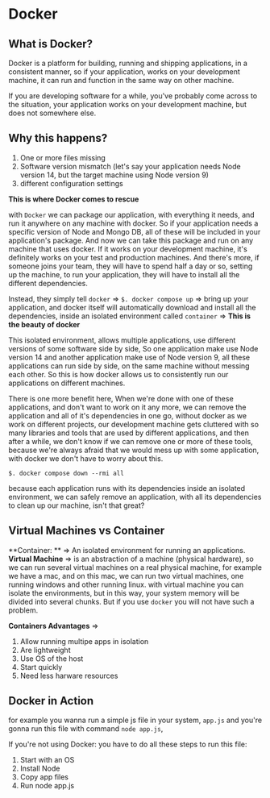 # Docker

## What is Docker? 

Docker is a platform for building, running and shipping applications, in a consistent manner, so  if your application, works on your development machine, it can run and function in the same way on other machine.

If you are developing software for a while, you've probably come across to the situation, your application works on your development machine, but does not somewhere else.

## Why this happens?

1. One or more files missing
2. Software version mismatch (let's say your application needs Node version 14, but the target machine using Node version 9)
3. different configuration settings

**This is where Docker comes to rescue**

with `Docker` we can package our application, with everything it needs, and run it anywhere on any machine with docker. So if your application needs a specific version of Node and Mongo DB, all of these will be included in your application's package. And now we can take this package and run on any machine that uses docker. If it works on your development machine, it's definitely works on your test and production machines. And there's more, if someone joins your team, they will have to spend half a day or so, setting up the machine, to run your application, they will have to install all the different dependencies.

Instead, they simply tell `docker` => `$. docker compose up` => bring up your application, and docker itself will automatically download and install all the dependencies, inside an isolated environment called `container` => **This is the beauty of docker**

This isolated environment, allows multiple applications, use different versions of some software side by side, So one application make use Node version 14 and another application make use of Node version 9, all these applications can run side by side, on the same machine without messing each other. So this is how docker allows us to consistently run our applications on different machines.

There is one more benefit here, When we're done with one of these applications, and don't want to work on it any more, we can remove the application and all of it's dependencies in one go, without docker as we work on different projects, our development machine gets cluttered with so many libraries and tools that are used by different applications, and then after a while, we don't know if we can remove one or more of these tools, because we're always afraid that we would mess up with some application, with docker we don't have to worry about this.

`$. docker compose down --rmi all`

because each application runs with its dependencies inside an isolated environment, we can safely remove an application, with all its dependencies to clean up our machine, isn't that great?


## Virtual Machines vs Container

**Container: ** => An isolated environment for running an applications.
**Virtual Machine** => is an abstraction of a machine (physical hardware), so we can run several virtual machines on a real physical machine, for example we have a mac, and on this mac, we can run two virtual machines, one running windows and other running linux. with virtual machine you can isolate the environments, but in this way, your system memory will be divided into several chunks. But if you use `docker` you will not have such a problem.

**Containers Advantages** => 

1. Allow running multipe apps in isolation
2. Are lightweight
3. Use OS of the host
4. Start quickly
5. Need less harware resources

## Docker in Action

for example you wanna run a simple js file in your system, `app.js` and you're gonna run this file with command `node app.js`, 

If you're not using Docker: you have to do all these steps to run this file:

1. Start with an OS
2. Install Node
3. Copy app files
4. Run node app.js

